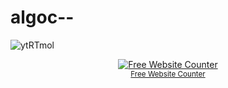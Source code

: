 # algoc--
![ytRTmol](https://github.com/user-attachments/assets/2f05d4b9-e696-4559-8950-cfea3d5e0a34)
<div align='center'><a href='https://www.websitecounterfree.com'><img src='https://www.websitecounterfree.com/c.php?d=9&id=65759&s=40' border='0' alt='Free Website Counter'></a><br / ><small><a href='https://www.websitecounterfree.com' title="Free Website Counter">Free Website Counter</a></small></div>
